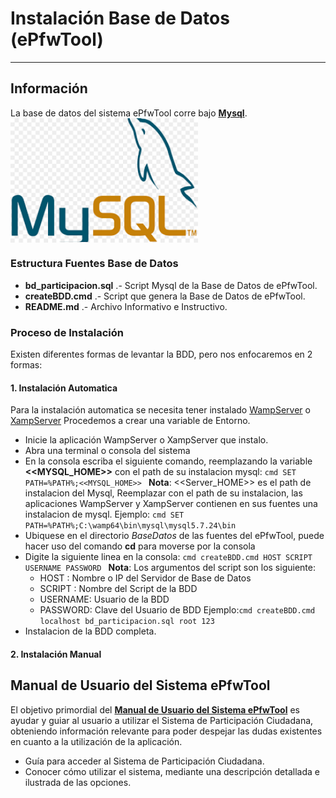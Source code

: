 # Instalación Base de Datos (ePfwTool)

---

## Información
La base de datos del sistema ePfwTool corre bajo **[Mysql](https://dev.mysql.com/doc/refman/8.0/en/introduction.html)**.
<img src="../Aplicacion/webapp/recursos/imagenes/documentacion/mysql.png" alt="Logo Mysql" width="300" align="center" >

### Estructura Fuentes Base de Datos
- **bd_participacion.sql** .- Script Mysql de la Base de Datos de ePfwTool.
- **createBDD.cmd** .- Script que genera la Base de Datos de ePfwTool.
- **README.md** .- Archivo Informativo e Instructivo.

### Proceso de Instalación
Existen diferentes formas de levantar la BDD, pero nos enfocaremos en 2 formas:

#### 1. Instalación Automatica
Para la instalación automatica se necesita tener instalado [WampServer](http://www.wampserver.com/en/) o [XampServer](https://www.apachefriends.org/es/index.html)
Procedemos a crear una variable de Entorno.
* Inicie la aplicación WampServer o XampServer que instalo.
* Abra una terminal o consola del sistema 
* En la consola escriba el siguiente comando, reemplazando la variable **<<MYSQL_HOME>>** con el path de su instalacion mysql:
```cmd SET PATH=%PATH%;<<MYSQL_HOME>> ```
**Nota**: <<Server_HOME>> es el path de instalacion del Mysql, Reemplazar con el path de su instalacion, las aplicaciones WampServer y XampServer contienen en sus fuentes una instalacion de mysql.
Ejemplo: ```cmd SET PATH=%PATH%;C:\wamp64\bin\mysql\mysql5.7.24\bin ```
* Ubiquese en el directorio *BaseDatos* de las fuentes del ePfwTool, puede hacer uso del comando **cd** para moverse por la consola
* Digite la siguiente linea en la consola: 
```cmd createBDD.cmd HOST SCRIPT USERNAME PASSWORD ```
**Nota**: Los argumentos del script son los siguiente:
  * HOST    : Nombre o IP del Servidor de Base de Datos
  * SCRIPT  : Nombre del Script de la BDD
  * USERNAME: Usuario de la BDD
  * PASSWORD: Clave del Usuario de BDD
Ejemplo:```cmd createBDD.cmd localhost bd_participacion.sql root 123 ```
* Instalacion de la BDD completa.

#### 2. Instalación Manual
 

## Manual de Usuario del Sistema ePfwTool
El objetivo primordial del **[Manual de Usuario del Sistema ePfwTool](https://github.com/FatalFuryDeveloper/ePfwTool/blob/master/Manual/Manual_Usuario_Sistema_Participacion_Ciudadana.docx)** es ayudar y guiar al usuario a utilizar el Sistema de Participación Ciudadana, obteniendo información relevante para poder despejar las dudas existentes en cuanto a la utilización de la aplicación.

* Guía para acceder al Sistema de Participación Ciudadana. 
* Conocer cómo utilizar el sistema, mediante una descripción detallada e ilustrada de las opciones. 


